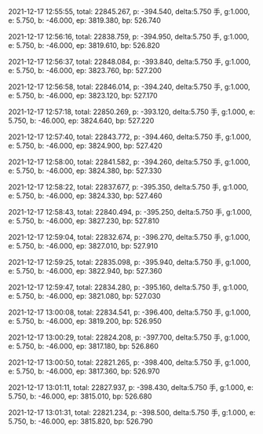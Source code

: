 2021-12-17 12:55:55, total: 22845.267, p: -394.540, delta:5.750 手, g:1.000, e: 5.750, b: -46.000, ep: 3819.380, bp: 526.740

2021-12-17 12:56:16, total: 22838.759, p: -394.950, delta:5.750 手, g:1.000, e: 5.750, b: -46.000, ep: 3819.610, bp: 526.820

2021-12-17 12:56:37, total: 22848.084, p: -393.840, delta:5.750 手, g:1.000, e: 5.750, b: -46.000, ep: 3823.760, bp: 527.200

2021-12-17 12:56:58, total: 22846.014, p: -394.240, delta:5.750 手, g:1.000, e: 5.750, b: -46.000, ep: 3823.120, bp: 527.170

2021-12-17 12:57:18, total: 22850.269, p: -393.120, delta:5.750 手, g:1.000, e: 5.750, b: -46.000, ep: 3824.640, bp: 527.220

2021-12-17 12:57:40, total: 22843.772, p: -394.460, delta:5.750 手, g:1.000, e: 5.750, b: -46.000, ep: 3824.900, bp: 527.420

2021-12-17 12:58:00, total: 22841.582, p: -394.260, delta:5.750 手, g:1.000, e: 5.750, b: -46.000, ep: 3824.380, bp: 527.330

2021-12-17 12:58:22, total: 22837.677, p: -395.350, delta:5.750 手, g:1.000, e: 5.750, b: -46.000, ep: 3824.330, bp: 527.460

2021-12-17 12:58:43, total: 22840.494, p: -395.250, delta:5.750 手, g:1.000, e: 5.750, b: -46.000, ep: 3827.230, bp: 527.810

2021-12-17 12:59:04, total: 22832.674, p: -396.270, delta:5.750 手, g:1.000, e: 5.750, b: -46.000, ep: 3827.010, bp: 527.910

2021-12-17 12:59:25, total: 22835.098, p: -395.940, delta:5.750 手, g:1.000, e: 5.750, b: -46.000, ep: 3822.940, bp: 527.360

2021-12-17 12:59:47, total: 22834.280, p: -395.160, delta:5.750 手, g:1.000, e: 5.750, b: -46.000, ep: 3821.080, bp: 527.030

2021-12-17 13:00:08, total: 22834.541, p: -396.400, delta:5.750 手, g:1.000, e: 5.750, b: -46.000, ep: 3819.200, bp: 526.950

2021-12-17 13:00:29, total: 22824.208, p: -397.700, delta:5.750 手, g:1.000, e: 5.750, b: -46.000, ep: 3817.180, bp: 526.860

2021-12-17 13:00:50, total: 22821.265, p: -398.400, delta:5.750 手, g:1.000, e: 5.750, b: -46.000, ep: 3817.360, bp: 526.970

2021-12-17 13:01:11, total: 22827.937, p: -398.430, delta:5.750 手, g:1.000, e: 5.750, b: -46.000, ep: 3815.010, bp: 526.680

2021-12-17 13:01:31, total: 22821.234, p: -398.500, delta:5.750 手, g:1.000, e: 5.750, b: -46.000, ep: 3815.820, bp: 526.790